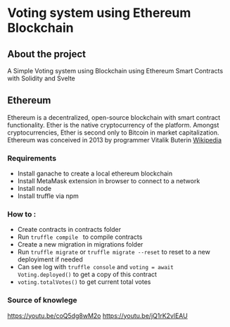 # Voting system using Ethereum Blockchain

## About the project

A Simple Voting system using Blockchain using Ethereum Smart Contracts with Solidity and Svelte

## Ethereum

Ethereum is a decentralized, open-source blockchain with smart contract functionality. Ether is the native cryptocurrency of the platform. Amongst cryptocurrencies, Ether is second only to Bitcoin in market capitalization. Ethereum was conceived in 2013 by programmer Vitalik Buterin
[Wikipedia](https://en.wikipedia.org/wiki/Ethereum)

### Requirements

- Install ganache to create a local ethereum blockchain
- Install MetaMask extension in browser to connect to a network
- Install node
- Install truffle via npm

### How to :

- Create contracts in contracts folder
- Run `truffle compile ` to compile contracts
- Create a new migration in migrations folder
- Run `truffle migrate` or `truffle migrate --reset` to reset to a new deployiment if needed
- Can see log with `truffle console` and `voting = await Voting.deployed()` to get a copy of this contract
- `voting.totalVotes()` to get current total votes

### Source of knowlege

https://youtu.be/coQ5dg8wM2o
https://youtu.be/jQ1rK2vlEAU
